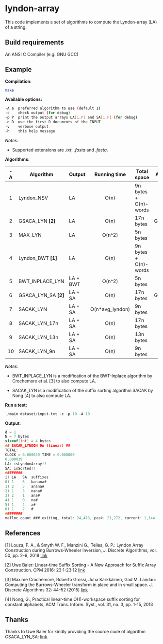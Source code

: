 # lyndon-array

This code implements a set of algorithms to compute the Lyndon-array (LA) of a string.

## Build requirements

An ANSI C Compiler (e.g. GNU GCC)

## Example

**Compilation:**

```sh
make
```

**Available options:**

```sh
-A a  preferred algorithm to use (default 1)
-c    check output (for debug)
-p P  print the output arrays LA[1,P] and SA[1,P] (for debug)
-d D  use the first D documents of the INPUT
-v    verbose output
-h    this help message
```
_Notes:_ 
- Supported extensions are _.txt_, _.fasta_ and _.fastq_.

**Algorithms:**

| -A | Algorithm              | Output   |   Running time  | Total space           | Auxiliary arrays |
|:--:|------------------------|----------|:---------------:|-----------------------|:----------------:|
|  1 | Lyndon_NSV             |    LA    |       O(n)      | 9n bytes + O(n)-words |    ISA+Stack     |
|  2 | GSACA_LYN **\[2\]**    |    LA    |       O(n)      | 17n bytes             |  GSIZE+PREV+ISA  |
|  3 | MAX_LYN                |    LA    |      O(n^2)     | 5n bytes              |                  |
|  4 | Lyndon_BWT **\[1\]**   |    LA    |       O(n)      | 9n bytes + O(n)-words |     LF+Stack     |
|  5 | BWT_INPLACE_LYN        | LA + BWT |      O(n^2)     | 5n bytes              |                  |
|  6 | GSACA_LYN_SA **\[2\]** |  LA + SA |       O(n)      | 17n bytes             |  GSIZE+PREV+ISA  |
|  7 | SACAK_LYN              |  LA + SA | O(n*avg_lyndon) | 9n bytes              |                  |
|  8 | SACAK_LYN_17n          |  LA + SA |       O(n)      | 17n bytes             |     PREV+NEXT    |
|  9 | SACAK_LYN_13n          |  LA + SA |       O(n)      | 13n bytes             |       PREV       |
| 10 | SACAK_LYN_9n           |  LA + SA |       O(n)      | 9n bytes              |                  |

_Notes:_ 
- BWT_INPLACE_LYN is a modification of the BWT-Inplace algorithm by Crochemore et al. \[3\] to also compute LA. 

- SACAK_LYN is a modification of the suffix sorting algorithm SACAK by Nong \[4\] to also compute LA.


**Run a test:**

```c
./main dataset/input.txt -c -p 10 -A 10
```

**Output:**

```c
d = 1
N = 7 bytes
sizeof(int) = 4 bytes
## SACAK_LYNDON 9n (linear) ##
TOTAL:
CLOCK = 0.000039 TIME = 0.000000
0.000039
LA: isLyndonArray!!
SA: isSorted!!
########
i) LA	SA	suffixes
0) 1	6	banana#
1) 2	5	anana#
2) 1	3	nana#
3) 2	1	ana#
4) 1	0	na#
5) 1	4	a#
6) 1	2	#
########
malloc_count ### exiting, total: 24,478, peak: 21,272, current: 1,144
```

## References

\[1\] 
Louza, F. A., & Smyth W. F., Manzini G., Telles, G. P.: Lyndon Array Construction during Burrows-Wheeler Inversion, J. Discrete Algorithms, vol. 50, pp. 2-9, 2018 [link](https://www.sciencedirect.com/science/article/pii/S1570866718301254)

\[2\] Uwe Baier: Linear-time Suffix Sorting - A New Approach for Suffix Array Construction. CPM 2016: 23:1-23:12 [link](https://doi.org/10.4230/LIPIcs.CPM.2016.23)

\[3\] Maxime Crochemore, Roberto Grossi, Juha Kärkkäinen, Gad M. Landau: Computing the Burrows-Wheeler transform in place and in small space. J. Discrete Algorithms 32: 44-52 (2015) [link](https://doi.org/10.1016/j.jda.2015.01.004)

\[4\] Nong, G., Practical linear-time O(1)-workspace suffix sorting for constant alphabets, ACM Trans. Inform. Syst., vol. 31, no. 3, pp. 1-15, 2013


## Thanks

Thanks to Uwe Baier for kindly providing the source code of algorithm GSACA_LYN_SA: [link](https://github.com/felipelouza/sacak-lyndon/tree/master/external/gsaca_cl).
